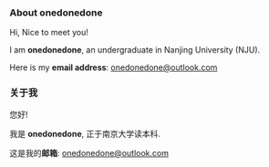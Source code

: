 ### About onedonedone

Hi, Nice to meet you!

I am **onedonedone**, an undergraduate in Nanjing University (NJU).

Here is my **email address**: onedonedone@outlook.com

### 关于我

您好!

我是 **onedonedone**, 正于南京大学读本科.

这是我的**邮箱**: onedonedone@outlook.com
